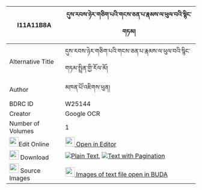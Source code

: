 |I11A11B8A|དུས་རབས་ཉེར་གཅིག་པའི་གངས་ཅན་པ་རྣམས་ལ་ཕུལ་བའི་སྙིང་གཏམ། 
| --- | --- 
|Alternative Title |དུས་རབས་ཉེར་གཅིག་པའི་གངས་ཅན་པ་རྣམས་ལ་ཕུལ་བའི་སྙིང་གཏམ་སྤྲིན་གྱི་རོལ་མོ།
|Author| མཁན་པོ་འཇིགས་ཕུན།
|BDRC ID | W25144
|Creator | Google OCR
|Number of Volumes| 1
|<img width="25" src="https://img.icons8.com/color/25/000000/edit-property.png">Edit Online| [<img width="25" src="https://avatars.githubusercontent.com/u/45091458?s=200&v=4"> Open in Editor](http://editor.openpecha.org/I11A11B8A)
|<img width="25" src="https://img.icons8.com/fluent/48/000000/download-2.png"/>  Download | [![](https://img.icons8.com/color/20/000000/txt.png)Plain Text](https://github.com/Openpecha/I11A11B8A/releases/download/v1/durab_nyer_chikpa_i_gangchenpa_plain_I11A11B8A.zip), [![](https://img.icons8.com/color/20/000000/txt.png)Text with Pagination](https://github.com/Openpecha/I11A11B8A/releases/download/v1/durab_nyer_chikpa_i_gangchenpa_pages_I11A11B8A.zip)
|<img width="25" src="https://img.icons8.com/plasticine/100/000000/pictures-folder.png"/>  Source Images | [<img width="25" src="https://library.bdrc.io/icons/BUDA-small.svg"> Images of text file open in BUDA](https://library.bdrc.io/show/bdr:W25144)